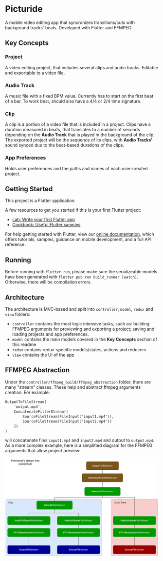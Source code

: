 # Picturide

A mobile video editing app that syncronizes transitions/cuts with background tracks' beats. Developed with Flutter and FFMPEG.

## Key Concepts

### Project

A video editing project, that includes several clips and audio tracks. Editable and exportable to a video file.

### Audio Track

A music file with a fixed BPM value. Currently has to start on the first beat of a bar. To work best, should also have a 4/4 or 2/4 time signature.

### Clip

A clip is a portion of a video file that is included in a project. Clips have a duration measured in beats, that translates to a number of seconds depending on the **Audio Track** that is played in the background of the clip. The exported project will be the sequence of its clips, with **Audio Tracks'** sound synced due to the beat-based durations of the clips.

### App Preferences

Holds user preferences and the paths and names of each user-created project.

## Getting Started

This project is a Flutter application.

A few resources to get you started if this is your first Flutter project:

- [Lab: Write your first Flutter app](https://flutter.dev/docs/get-started/codelab)
- [Cookbook: Useful Flutter samples](https://flutter.dev/docs/cookbook)

For help getting started with Flutter, view our
[online documentation](https://flutter.dev/docs), which offers tutorials,
samples, guidance on mobile development, and a full API reference.

## Running

Before running with `flutter run`, please make sure the serializeable models have been generated with `flutter pub run build_runner [watch]`. Otherwise, there will be compilation errors.

## Architecture

The architecture is MVC-based and split into `controller`, `model`, `redux` and `view` folders:
- `controller` contains the most logic intensive tasks, such as: building FFMPEG arguments for previewing and exporting a project; saving and loading projects and app preferences.
- `model` contains the main models covered in the **Key Concepts** section of this readme
- `redux` contains redux-specific models/states, actions and reducers
- `view` contains the UI of the app

## FFMPEG Abstraction

Under the `controller/ffmpeg_build/ffmpeg_abstraction` folder, there are many "stream" classes. These help and abstract ffmpeg arguments creation. For example:

```
OutputToFileStream(
    'output.mp4',
    ConcatenateFilterStream([
        SourceFileStream(FileInput('input1.mp4')),
        SourceFileStream(FileInput('input2.mp4'))
    ])
)
```

will concatenate files `input1.mp4` and `input2.mp4` and output to `output.mp4`.
As a more complex example, here is a simplified diagram for the FFMPEG arguments that allow project preview:

![](.readme/ffmpeg_abstraction_previewer_simplified.png)
